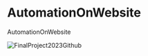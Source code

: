 # AutomationOnWebsite
AutomationOnWebsite




![FinalProject2023Github](https://github.com/aharon80/AutomationOnWebsite/assets/45918521/5bf7f075-e503-4522-89ea-96b1a51b8c6a)


